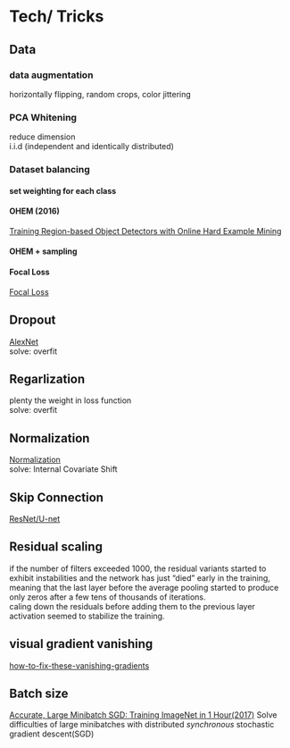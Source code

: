 # Tech/ Tricks
## Data
### data augmentation
horizontally flipping, random crops, color jittering
### PCA Whitening
reduce dimension  
i.i.d (independent and identically distributed)
### Dataset balancing
#### set weighting for each class
#### OHEM (2016)
[Training Region-based Object Detectors with Online Hard Example Mining](https://arxiv.org/abs/1604.03540)
#### OHEM + sampling
#### Focal Loss
[Focal Loss](/CNN/object_detection/focal_loss.md)  
## Dropout
[AlexNet](CNN/index#alexnet-2012)  
solve: overfit
## Regarlization
plenty the weight in loss function  
solve: overfit
## Normalization
[Normalization](basic/normalization.md)  
solve: Internal Covariate Shift
## Skip Connection
[ResNet/U-net](CNN/index#resnet-vs-u-net)
## Residual scaling
if the number of filters exceeded 1000, the residual variants started to exhibit instabilities and the network has just “died” early in the training, meaning that the last layer before the average pooling started to produce only zeros after a few tens of thousands of iterations.  
caling down the residuals before adding them to the previous layer activation seemed to stabilize the training. 
## visual gradient vanishing
[how-to-fix-these-vanishing-gradients](https://datascience.stackexchange.com/questions/28835/how-to-fix-these-vanishing-gradients)
## Batch size
[Accurate, Large Minibatch SGD: Training ImageNet in 1 Hour(2017)](https://arxiv.org/abs/1706.02677)
Solve difficulties of large minibatches with distributed *synchronous* stochastic gradient descent(SGD)  
